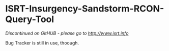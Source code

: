# ISRT-Insurgency-Sandstorm-RCON-Query-Tool

*Discontinued on GitHUB - please go to http://www.isrt.info*

Bug Tracker is still in use, thoough.
